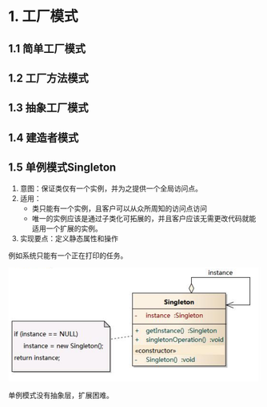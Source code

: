 # 1. 工厂模式
## 1.1 简单工厂模式
## 1.2 工厂方法模式
## 1.3 抽象工厂模式
## 1.4 建造者模式 
## 1.5 单例模式Singleton
1. 意图：保证类仅有一个实例，并为之提供一个全局访问点。  
2. 适用：  
    - 类只能有一个实例，且客户可以从众所周知的访问点访问
    - 唯一的实例应该是通过子类化可拓展的，并且客户应该无需更改代码就能适用一个扩展的实例。  
3. 实现要点：定义静态属性和操作

例如系统只能有一个正在打印的任务。

![1594388154991.png](img\1594388154991.png)

单例模式没有抽象层，扩展困难。
